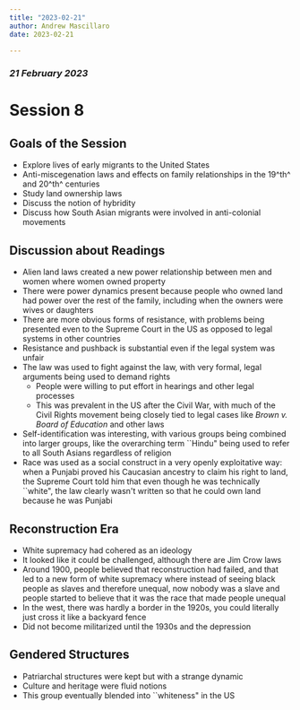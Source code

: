 ```yaml
---
title: "2023-02-21"
author: Andrew Mascillaro
date: 2023-02-21

---
```


### _21 February 2023_

# Session 8

## Goals of the Session

- Explore lives of early migrants to the United States
- Anti-miscegenation laws and effects on family
relationships in the 19^th^ and 20^th^ centuries
- Study land ownership laws
- Discuss the notion of hybridity
- Discuss how South Asian migrants were involved in
anti-colonial movements

## Discussion about Readings

- Alien land laws created a new power relationship between
men and women where women owned property
- There were power dynamics present because people who
owned land had power over the rest of the family, including
when the owners were wives or daughters
- There are more obvious forms of resistance, with problems
being presented even to the Supreme Court in the US as
opposed to legal systems in other countries
- Resistance and pushback is substantial even if the legal
system was unfair
- The law was used to fight against the law, with very
formal, legal arguments being used to demand rights
  - People were willing to put effort in hearings and other
  legal processes
  - This was prevalent in the US after the Civil War, with
  much of the Civil Rights movement being closely tied to
  legal cases like _Brown v. Board of Education_ and other
  laws
- Self-identification was interesting, with various groups
being combined into larger groups, like the overarching
term \`\`Hindu" being used to refer to all South Asians
regardless of religion
- Race was used as a social construct in a very openly
exploitative way: when a Punjabi proved his Caucasian
ancestry to claim his right to land, the Supreme Court
told him that even though he was technically \`\`white",
the law clearly wasn't written so that he could own land
because he was Punjabi

## Reconstruction Era

- White supremacy had cohered as an ideology
- It looked like it could be challenged, although there are
Jim Crow laws
- Around 1900, people believed that reconstruction had
failed, and that led to a new form of white supremacy where
instead of seeing black people as slaves and therefore
unequal, now nobody was a slave and people started to believe
that it was the race that made people unequal
- In the west, there was hardly a border in the 1920s, you
could literally just cross it like a backyard fence
- Did not become militarized until the 1930s and the
depression

## Gendered Structures

- Patriarchal structures were kept but with a strange
dynamic
- Culture and heritage were fluid notions
- This group eventually blended into \`\`whiteness" in the US

